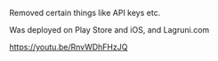 Removed certain things like API keys etc.

Was deployed on Play Store and iOS, and Lagruni.com

https://youtu.be/RnvWDhFHzJQ
